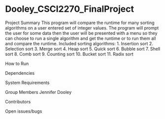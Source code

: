 # Dooley_CSCI2270_FinalProject

Project Summary
	This program will compare the runtime for many sorting algorithms on a user entered set of integer values. The program will prompt the user for some data then the user will be presented with a menu so they can choose to run a single algorithm and get the runtime or to run them all and compare the runtime. Included sorting algorithms:
		1. Insertion sort
		2. Selection sort
		3. Merge sort
		4. Heap sort
		5. Quick sort
		6. Bubble sort
		7. Shell sort
		8. Comb sort
		9. Counting sort
		10. Bucket sort
		11. Radix sort
		
How to Run

Dependencies

System Requirements

Group Members
	Jennifer Dooley

Contributors

Open issues/bugs
